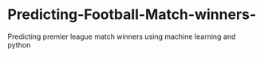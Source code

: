 # Predicting-Football-Match-winners-
Predicting premier league match winners using machine learning and python

